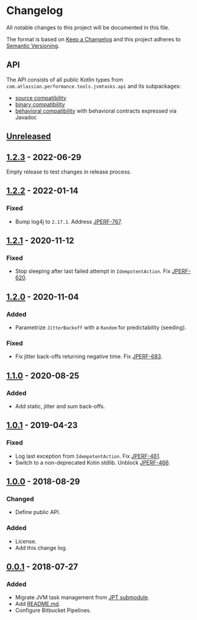 # Changelog
All notable changes to this project will be documented in this file.

The format is based on [Keep a Changelog](http://keepachangelog.com/en/1.0.0/)
and this project adheres to [Semantic Versioning](http://semver.org/spec/v2.0.0.html).

## API
The API consists of all public Kotlin types from `com.atlassian.performance.tools.jvmtasks.api` and its subpackages:

  * [source compatibility]
  * [binary compatibility]
  * [behavioral compatibility] with behavioral contracts expressed via Javadoc

[source compatibility]: http://cr.openjdk.java.net/~darcy/OpenJdkDevGuide/OpenJdkDevelopersGuide.v0.777.html#source_compatibility
[binary compatibility]: http://cr.openjdk.java.net/~darcy/OpenJdkDevGuide/OpenJdkDevelopersGuide.v0.777.html#binary_compatibility
[behavioral compatibility]: http://cr.openjdk.java.net/~darcy/OpenJdkDevGuide/OpenJdkDevelopersGuide.v0.777.html#behavioral_compatibility

## [Unreleased]
[Unreleased]: https://github.com/atlassian/jvm-tasks/compare/release-1.2.3...master

## [1.2.3] - 2022-06-29
[1.2.3]: https://github.com/atlassian/jvm-tasks/compare/release-1.2.2...release-1.2.3

Empty release to test changes in release process.

## [1.2.2] - 2022-01-14
[1.2.2]: https://github.com/atlassian/jvm-tasks/compare/release-1.2.1...release-1.2.2

### Fixed
- Bump log4j to `2.17.1`. Address [JPERF-767].

[JPERF-767]: https://ecosystem.atlassian.net/browse/JPERF-767

## [1.2.1] - 2020-11-12
[1.2.1]: https://github.com/atlassian/jvm-tasks/compare/release-1.2.0...release-1.2.1

### Fixed
- Stop sleeping after last failed attempt in `IdempotentAction`. Fix [JPERF-620].

[JPERF-620]: https://ecosystem.atlassian.net/browse/JPERF-620

## [1.2.0] - 2020-11-04
[1.2.0]: https://github.com/atlassian/jvm-tasks/compare/release-1.1.0...release-1.2.0

### Added
- Parametrize `JitterBackoff` with a `Random` for predictability (seeding).

### Fixed
- Fix jitter back-offs returning negative time. Fix [JPERF-683].

[JPERF-683]: https://ecosystem.atlassian.net/browse/JPERF-683

## [1.1.0] - 2020-08-25
[1.1.0]: https://github.com/atlassian/jvm-tasks/compare/release-1.0.1...release-1.1.0

### Added
- Add static, jitter and sum back-offs.

## [1.0.1] - 2019-04-23
[1.0.1]: https://github.com/atlassian/jvm-tasks/compare/release-1.0.0...release-1.0.1

### Fixed
- Log last exception from `IdempotentAction`. Fix [JPERF-461].
- Switch to a non-deprecated Kotin stdlib. Unblock [JPERF-466].

[JPERF-461]: https://ecosystem.atlassian.net/browse/JPERF-461
[JPERF-466]: https://ecosystem.atlassian.net/browse/JPERF-466

## [1.0.0] - 2018-08-29
[1.0.0]: https://github.com/atlassian/jvm-tasks/compare/release-0.0.1...release-1.0.0

### Changed
- Define public API.

### Added
- License.
- Add this change log.

## [0.0.1] - 2018-07-27
[0.0.1]: https://github.com/atlassian/jvm-tasks/compare/initial-commit...release-0.0.1

### Added
- Migrate JVM task management from [JPT submodule].
- Add [README.md](README.md).
- Configure Bitbucket Pipelines.

[JPT submodule]: https://stash.atlassian.com/projects/JIRASERVER/repos/jira-performance-tests/browse/tasks?at=da8bbed5b0a4b3014aa9207ffa8b7263a93a7b16

